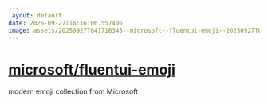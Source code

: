 ```yaml
---
layout: default
date: 2025-09-27T16:16:06.557406
image: assets/20250927T041716345--microsoft--fluentui-emoji--20250927T042655178--cropped.png
---
```


# [microsoft/fluentui-emoji](https://github.com/microsoft/fluentui-emoji)

modern emoji collection from Microsoft
